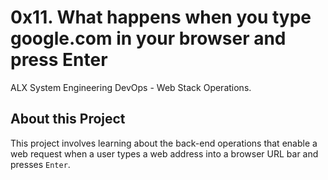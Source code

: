 # 0x11. What happens when you type google.com in your browser and press Enter #

ALX System Engineering DevOps - Web Stack Operations.


## About this Project

This project involves learning about the back-end operations that enable a web request when a user types a web address into a browser URL bar and presses `Enter`.
